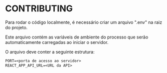 # CONTRIBUTING

Para rodar o código localmente, é necessário criar um arquivo ".env" na raiz do projeto.

Este arquivo contém as variáveis de ambiente do processo que serão automaticamente carregadas ao iniciar o servidor.

O arquivo deve conter a seguinte estrutura:

```txt
PORT=<porta de acesso ao servidor>
REACT_APP_API_URL=<URL da API>
```